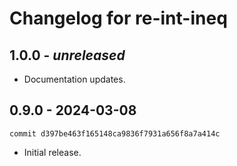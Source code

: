 Changelog for re-int-ineq
=========================

1.0.0 - *unreleased*
--------------------

* Documentation updates.

0.9.0 - 2024-03-08
------------------

`commit d397be463f165148ca9836f7931a656f8a7a414c`

* Initial release.
